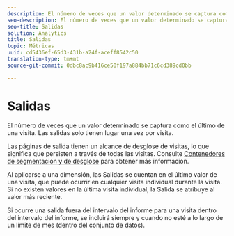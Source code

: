 ```yaml
---
description: El número de veces que un valor determinado se captura como el último de una visita. Las salidas solo tienen lugar una vez por visita.
seo-description: El número de veces que un valor determinado se captura como el último de una visita. Las salidas solo tienen lugar una vez por visita.
seo-title: Salidas
solution: Analytics
title: Salidas
topic: Métricas
uuid: cd5436ef-65d3-431b-a24f-aceff8542c50
translation-type: tm+mt
source-git-commit: 0dbc8ac9b416ce50f197a884bb71c6cd389cd0bb

---
```



# Salidas

El número de veces que un valor determinado se captura como el último de una visita. Las salidas solo tienen lugar una vez por visita.

Las páginas de salida tienen un alcance de desglose de visitas, lo que significa que persisten a través de todas las visitas. Consulte [Contenedores de segmentación y de desglose](https://marketing.adobe.com/resources/help/en_US/sc/user/c_Breakdown_and_segmentation_containers.html) para obtener más información.

Al aplicarse a una dimensión, las Salidas se cuentan en el último valor de una visita, que puede ocurrir en cualquier visita individual durante la visita. Si no existen valores en la última visita individual, la Salida se atribuye al valor más reciente.

Si ocurre una salida fuera del intervalo del informe para una visita dentro del intervalo del informe, se incluirá siempre y cuando no esté a lo largo de un límite de mes (dentro del conjunto de datos).

